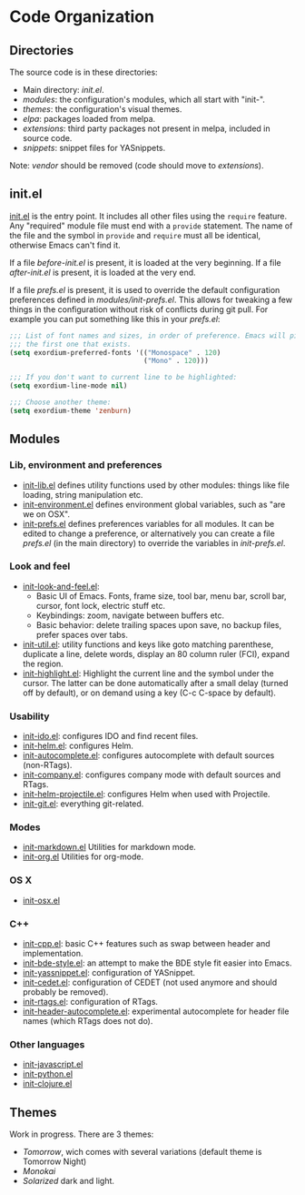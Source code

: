 # Code Organization

## Directories

The source code is in these directories:

* Main directory: *init.el*.
* *modules*: the configuration's modules, which all start with "init-".
* *themes*: the configuration's visual themes.
* *elpa*: packages loaded from melpa.
* *extensions*: third party packages not present in melpa, included in source
  code.
* *snippets*: snippet files for YASnippets.

Note: *vendor* should be removed (code should move to *extensions*).

## init.el

[init.el](https://raw.github.com/philippe-grenet/dot.emacs/master/init.el) is
the entry point. It includes all other files using the ```require```
feature. Any "required" module file must end with a ```provide```
statement. The name of the file and the symbol in ```provide``` and
```require``` must all be identical, otherwise Emacs can't find it.

If a file *before-init.el* is present, it is loaded at the very beginning. If a
file *after-init.el* is present, it is loaded at the very end.

If a file *prefs.el* is present, it is used to override the default
configuration preferences defined in *modules/init-prefs.el*. This allows for
tweaking a few things in the configuration without risk of conflicts during git
pull. For example you can put something like this in your *prefs.el*:

```lisp
;;; List of font names and sizes, in order of preference. Emacs will pick
;;; the first one that exists.
(setq exordium-preferred-fonts '(("Monospace" . 120)
                                 ("Mono" . 120)))

;;; If you don't want to current line to be highlighted:
(setq exordium-line-mode nil)

;;; Choose another theme:
(setq exordium-theme 'zenburn)
```

## Modules

### Lib, environment and preferences

* [init-lib.el](https://raw.github.com/philippe-grenet/exordium/master/modules/init-lib.el)
  defines utility functions used by other modules: things like file loading,
  string manipulation etc.
* [init-environment.el](https://raw.github.com/philippe-grenet/exordium/master/modules/init-environment.el)
  defines environment global variables, such as "are we on OSX".
* [init-prefs.el](https://raw.github.com/philippe-grenet/exordium/master/modules/init-prefs.el)
  defines preferences variables for all modules. It can be edited to change a
  preference, or alternatively you can create a file *prefs.el* (in
  the main directory) to override the variables in *init-prefs.el*.

### Look and feel

* [init-look-and-feel.el](https://raw.github.com/philippe-grenet/exordium/master/modules/init-look-and-feel.el):
  * Basic UI of Emacs. Fonts, frame size, tool bar, menu bar, scroll bar,
    cursor, font lock, electric stuff etc.
  * Keybindings: zoom, navigate between buffers etc.
  * Basic behavior: delete trailing spaces upon save, no backup files, prefer
    spaces over tabs.
* [init-util.el](https://raw.github.com/philippe-grenet/exordium/master/modules/init-util.el):
  utility functions and keys like goto matching parenthese, duplicate a line,
  delete words, display an 80 column ruler (FCI), expand the region.
* [init-highlight.el](https://raw.github.com/philippe-grenet/exordium/master/modules/init-highlight.el):
  Highlight the current line and the symbol under the cursor. The latter can
  be done automatically after a small delay (turned off by default), or on
  demand using a key (C-c C-space by default).

### Usability

* [init-ido.el](https://raw.github.com/philippe-grenet/exordium/master/modules/init-ido.el):
  configures IDO and find recent files.
* [init-helm.el](https://raw.github.com/philippe-grenet/exordium/master/modules/init-helm.el):
  configures Helm.
* [init-autocomplete.el](https://raw.github.com/philippe-grenet/exordium/master/modules/init-autocomplete.el):
  configures autocomplete with default sources (non-RTags).
* [init-company.el](https://raw.github.com/philippe-grenet/exordium/master/modules/init-company.el):
  configures company mode with default sources and RTags.
* [init-helm-projectile.el](https://raw.github.com/philippe-grenet/exordium/master/modules/init-helm-projectile.el):
  configures Helm when used with Projectile.
* [init-git.el](https://raw.github.com/philippe-grenet/exordium/master/modules/init-git.el):
  everything git-related.

### Modes

* [init-markdown.el](https://raw.github.com/philippe-grenet/exordium/master/modules/init-markdown.el)
  Utilities for markdown mode.
* [init-org.el](https://raw.github.com/philippe-grenet/exordium/master/modules/init-org.el)
  Utilities for org-mode.

### OS X

* [init-osx.el](https://raw.github.com/philippe-grenet/exordium/master/modules/init-osx.el)

### C++

* [init-cpp.el](https://raw.github.com/philippe-grenet/exordium/master/modules/init-cpp.el):
  basic C++ features such as swap between header and implementation.
* [init-bde-style.el](https://raw.github.com/philippe-grenet/exordium/master/modules/init-bde-style.el):
  an attempt to make the BDE style fit easier into Emacs.
* [init-yassnippet.el](https://raw.github.com/philippe-grenet/exordium/master/modules/init-yasnippet.el):
  configuration of YASnippet.
* [init-cedet.el](https://raw.github.com/philippe-grenet/exordium/master/modules/init-cedet.el):
  configuration of CEDET (not used anymore and should probably be removed).
* [init-rtags.el](https://raw.github.com/philippe-grenet/exordium/master/modules/init-rtags.el):
  configuration of RTags.
* [init-header-autocomplete.el](https://raw.github.com/philippe-grenet/exordium/master/modules/init-header-autocomplete.el):
  experimental autocomplete for header file names (which RTags does not do).

### Other languages

* [init-javascript.el](https://raw.github.com/philippe-grenet/exordium/master/modules/init-javascript.el)
* [init-python.el](https://raw.github.com/philippe-grenet/exordium/master/modules/init-python.el)
* [init-clojure.el](https://raw.github.com/philippe-grenet/exordium/master/modules/init-clojure.el)

## Themes

Work in progress. There are 3 themes:

* *Tomorrow*, wich comes with several variations (default theme is Tomorrow
  Night)
* *Monokai*
* *Solarized* dark and light.
